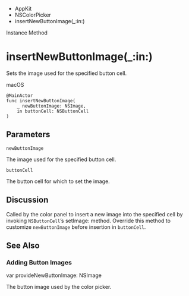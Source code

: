 

- AppKit
- NSColorPicker
-  insertNewButtonImage(\_:in:) 

Instance Method

# insertNewButtonImage(\_:in:)

Sets the image used for the specified button cell.

macOS

``` source
@MainActor
func insertNewButtonImage(
    _ newButtonImage: NSImage,
    in buttonCell: NSButtonCell
)
```

## Parameters 

`newButtonImage`  

The image used for the specified button cell.

`buttonCell`  

The button cell for which to set the image.

## Discussion

Called by the color panel to insert a new image into the specified cell by invoking `NSButtonCell`’s setImage: method. Override this method to customize `newButtonImage` before insertion in `buttonCell`.

## See Also

### Adding Button Images

var provideNewButtonImage: NSImage

The button image used by the color picker.

